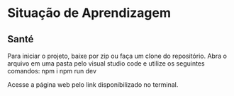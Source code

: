 # Situação de Aprendizagem
## Santé

Para iniciar o projeto, baixe por zip ou faça um clone do repositório.
Abra o arquivo em uma pasta pelo visual studio code e utilize os seguintes comandos:
npm i
npm run dev

Acesse a página web pelo link disponibilizado no terminal.
